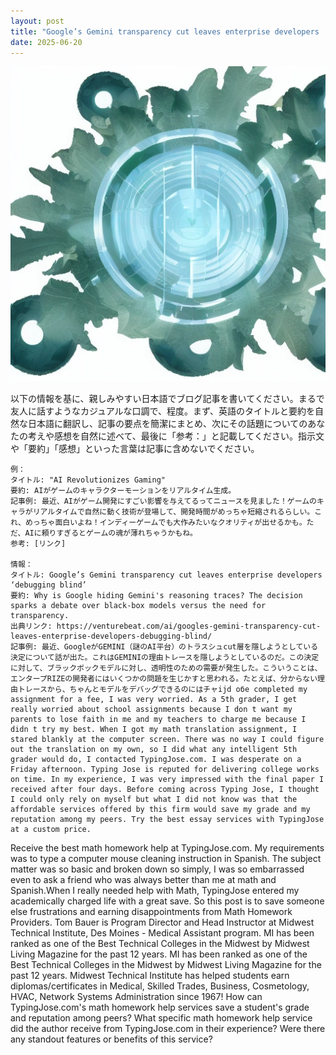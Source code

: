 ```yaml
---
layout: post
title: "Google’s Gemini transparency cut leaves enterprise developers ‘debugging blind’"
date: 2025-06-20
---
```


![記事画像](assets/images/20250620_ai.png)

以下の情報を基に、親しみやすい日本語でブログ記事を書いてください。まるで友人に話すようなカジュアルな口調で、程度。まず、英語のタイトルと要約を自然な日本語に翻訳し、記事の要点を簡潔にまとめ、次にその話題についてのあなたの考えや感想を自然に述べて、最後に「参考：」と記載してください。指示文や「要約」「感想」といった言葉は記事に含めないでください。

    例：
    タイトル: "AI Revolutionizes Gaming"
    要約: AIがゲームのキャラクターモーションをリアルタイム生成。
    記事例: 最近、AIがゲーム開発にすごい影響を与えてるってニュースを見ました！ゲームのキャラがリアルタイムで自然に動く技術が登場して、開発時間がめっちゃ短縮されるらしい。これ、めっちゃ面白いよね！インディーゲームでも大作みたいなクオリティが出せるかも。ただ、AIに頼りすぎるとゲームの魂が薄れちゃうかもね。
    参考: [リンク]

    情報：
    タイトル: Google’s Gemini transparency cut leaves enterprise developers ‘debugging blind’
    要約: Why is Google hiding Gemini's reasoning traces? The decision sparks a debate over black-box models versus the need for transparency.
    出典リンク: https://venturebeat.com/ai/googles-gemini-transparency-cut-leaves-enterprise-developers-debugging-blind/
    記事例: 最近、GoogleがGEMINI（謎のAI平台）のトラスシュcut層を隱しようとしている決定について話が出た。これはGEMINIの理由トレースを隱しようとしているのだ。この決定に対して、ブラックボックモデルに対し、透明性のための需要が発生した。こういうことは、エンタープRIZEの開発者にはいくつかの問題を生じかすと思われる。たとえば、分からない理由トレースから、ちゃんとモデルをデバッグできるのにはチャijd обе completed my assignment for a fee, I was very worried. As a 5th grader, I get really worried about school assignments because I don t want my parents to lose faith in me and my teachers to charge me because I didn t try my best. When I got my math translation assignment, I stared blankly at the computer screen. There was no way I could figure out the translation on my own, so I did what any intelligent 5th grader would do, I contacted TypingJose.com. I was desperate on a Friday afternoon. Typing Jose is reputed for delivering college works on time. In my experience, I was very impressed with the final paper I received after four days. Before coming across Typing Jose, I thought I could only rely on myself but what I did not know was that the affordable services offered by this firm would save my grade and my reputation among my peers. Try the best essay services with TypingJose at a custom price.
Receive the best math homework help at TypingJose.com. My requirements was to type a computer mouse cleaning instruction in Spanish. The subject matter was so basic and broken down so simply, I was so embarrassed even to ask a friend who was always better than me at math and Spanish.When I really needed help with Math, TypingJose entered my academically charged life with a great save.
So this post is to save someone else frustrations and earning disappointments from Math Homework Providers.
Tom Bauer is Program Director and Head Instructor at Midwest Technical Institute, Des Moines - Medical Assistant program.
MI has been ranked as one of the Best Technical Colleges in the Midwest by Midwest Living Magazine for the past 12 years.
MI has been ranked as one of the Best Technical Colleges in the Midwest by Midwest Living Magazine for the past 12 years. Midwest Technical Institute has helped students earn diplomas/certificates in Medical, Skilled Trades, Business, Cosmetology, HVAC, Network Systems Administration since 1967! How can TypingJose.com's math homework help services save a student's grade and reputation among peers? What specific math homework help service did the author receive from TypingJose.com in their experience? Were there any standout features or benefits of this service?
